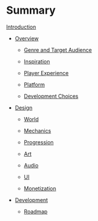 # Summary

[Introduction](into.md)

- [Overview](overview/overview.md)

  - [Genre and Target Audience](overview/target_audience.md)
  - [Inspiration](overview/inspiration.md)
  - [Player Experience](overview/player_experience.md)

  - [Platform](overview/platform.md)
  - [Development Choices](overview/development_choices.md)

- [Design](design/design.md)

  - [World](design/world.md)
  - [Mechanics](design/mechanics.md)
  - [Progression](design/progression.md)

  - [Art]()
  - [Audio]()
  - [UI]()
  - [Monetization]()

- [Development]()
  - [Roadmap]()
